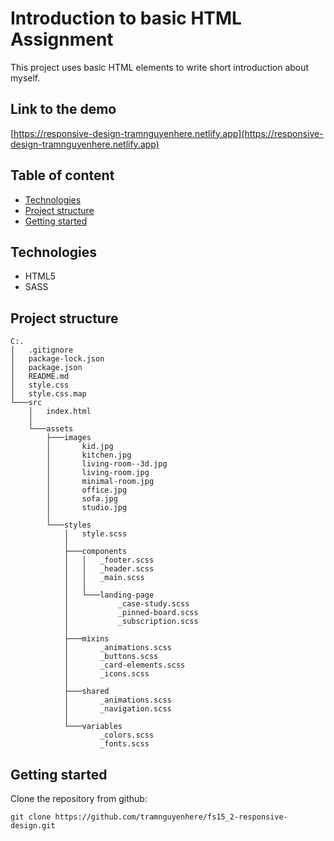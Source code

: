 # Introduction to basic HTML Assignment

This project uses basic HTML elements to write short introduction about myself.

## Link to the demo

[https://responsive-design-tramnguyenhere.netlify.app](https://responsive-design-tramnguyenhere.netlify.app)

## Table of content

- [Technologies](#technologies)
- [Project structure](#project-structure)
- [Getting started](#getting-started)

<a name="technologies"></a>

## Technologies

- HTML5
- SASS

<a name="project-structure"></a>

## Project structure

```
C:.
│   .gitignore
│   package-lock.json
│   package.json
│   README.md
│   style.css
│   style.css.map
└───src
    │   index.html
    │
    └───assets
        ├───images
        │       kid.jpg
        │       kitchen.jpg
        │       living-room--3d.jpg
        │       living-room.jpg
        │       minimal-room.jpg
        │       office.jpg
        │       sofa.jpg
        │       studio.jpg
        │
        └───styles
            │   style.scss
            │
            ├───components
            │   │   _footer.scss
            │   │   _header.scss
            │   │   _main.scss
            │   │
            │   └───landing-page
            │           _case-study.scss
            │           _pinned-board.scss
            │           _subscription.scss
            │
            ├───mixins
            │       _animations.scss
            │       _buttons.scss
            │       _card-elements.scss
            │       _icons.scss
            │
            ├───shared
            │       _animations.scss
            │       _navigation.scss
            │
            └───variables
                    _colors.scss
                    _fonts.scss
```

<a name="getting-started"></a>

## Getting started

Clone the repository from github:

```
git clone https://github.com/tramnguyenhere/fs15_2-responsive-design.git
```
